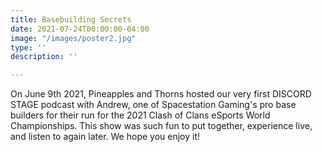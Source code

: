 ```yaml
---
title: Basebuilding Secrets
date: 2021-07-24T00:00:00-04:00
image: "/images/poster2.jpg"
type: ''
description: ''

---
```

On June 9th 2021, Pineapples and Thorns hosted our very first DISCORD STAGE podcast with Andrew, one of Spacestation Gaming's pro base builders for their run for the 2021 Clash of Clans eSports World Championships. This show was such fun to put together, experience live, and listen to again later. We hope you enjoy it!